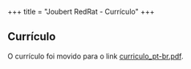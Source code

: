 +++
title = "Joubert RedRat - Currículo"
+++

## Currículo

O currículo foi movido para o link [curriculo_pt-br.pdf](/assets/resume/curriculo_pt-br.pdf).

